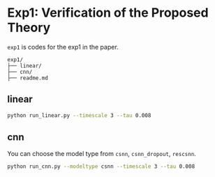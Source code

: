 # Exp1: Verification of the Proposed Theory
`exp1` is codes for the exp1 in the paper.
~~~
exp1/
├── linear/
├── cnn/
├── readme.md
~~~

## linear
```bash
python run_linear.py --timescale 3 --tau 0.008
```

## cnn
You can choose the model type from `csnn`, `csnn_dropout`, `rescsnn`.
```bash
python run_cnn.py --modeltype csnn --timescale 3 --tau 0.008
```



